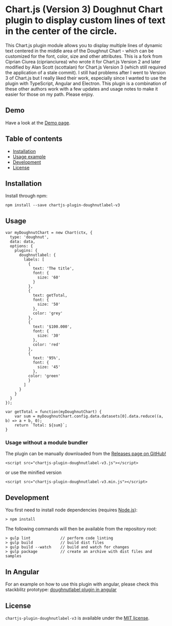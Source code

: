 # Chart.js (Version 3) Doughnut Chart plugin to display custom lines of text in the center of the circle.

This Chart.js plugin module allows you to display multiple lines of dynamic text centered in the middle area of the Doughnut Chart - which can be customized for the font, color, size and other attributes.  This is a fork from Ciprian Ciurea (ciprianciurea) who wrote it for Chart.js Version 2 and later modified by Alan Scott (scottalan) for Chart.js Version 3 (which still required the application of a stale commit).  I still had problems after I went to Version 3 of Chart.js but I really liked their work, especially since I wanted to use the plugin with TypeScript, Angular and Electron.  This plugin is a combination of these other authors work with a few updates and usage notes to make it easier for those on my path.  Please enjoy.

## Demo
Have a look at the [Demo page](https://FreedomRings.github.io/chartjs-plugin-doughnutlabel-v3/samples/index.html).

## Table of contents

- [Installation](#installation)
- [Usage example](#usage)
- [Development](#development)
- [License](#license)

## Installation

Install through npm:
```
npm install --save chartjs-plugin-doughnutlabel-v3
```

## Usage 

```
var myDoughnutChart = new Chart(ctx, {
  type: 'doughnut',
  data: data,
  options: {
    plugins: {
      doughnutlabel: {
        labels: [
          {
            text: 'The title',
            font: {
              size: '60'
            }
          },
          {
            text: getTotal,
            font: {
              size: '50'
            },
            color: 'grey'
          },
          {
            text: '$100.000',
            font: {
              size: '30'
            },
            color: 'red'
          },
          {
            text: '95%',
            font: {
              size: '45'
            },
          color: 'green'
          }
        ]
      }
    }		
  }
});

var getTotal = function(myDoughnutChart) {
	var sum = myDoughnutChart.config.data.datasets[0].data.reduce((a, b) => a + b, 0);
	return `Total: ${sum}`;
}
```

### Usage without a module bundler
The plugin can be manually downloaded from the 
[Releases page on GitHub!](https://github.com/freedomrings/chartjs-plugin-doughnutlabel-v3/releases)
```
<script src="chartjs-plugin-doughnutlabel-v3.js"></script>
```
or use the minified version
```
<script src="chartjs-plugin-doughnutlabel-v3.min.js"></script>
```

## Development

You first need to install node dependencies (requires [Node.js](https://nodejs.org/)):

    > npm install

The following commands will then be available from the repository root:

    > gulp lint             // perform code linting
    > gulp build            // build dist files
    > gulp build --watch    // build and watch for changes
    > gulp package          // create an archive with dist files and samples

## In Angular

For an example on how to use this plugin with angular, please check this stackblitz prototype:
[doughnutlabel plugin in angular](https://stackblitz.com/edit/angular-v9tfg7)

## License

`chartjs-plugin-doughnutlabel-v3` is available under the [MIT license](LICENSE.md).
